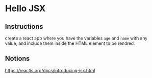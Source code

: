 # Hello JSX

## Instructions
create a react app where you have the variables `age` and `name` with any value, and include them inside the HTML element to be rendred.
## Notions
https://reactjs.org/docs/introducing-jsx.html
